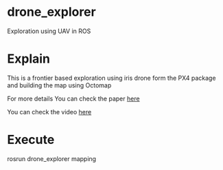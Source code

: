 # drone_explorer
Exploration using UAV in ROS

# Explain

This is a frontier based exploration using iris drone form the PX4 package and building the map using
Octomap

For more details You can check the paper  [here](https://drive.google.com/file/d/1kNFvRjTuL8sYt747fcMc0lfcOLrQrS1t/view?usp=sharing)

You can check the video [here](https://youtu.be/lmGbVFeafbY)

# Execute

rosrun drone_explorer mapping

